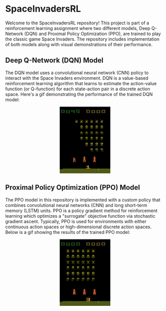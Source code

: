 # SpaceInvadersRL

Welcome to the SpaceInvadersRL repository! This project is part of a reinforcement learning assignment where two different models, Deep Q-Network (DQN) and Proximal Policy Optimization (PPO), are trained to play the classic game Space Invaders. The repository includes implementation of both models along with visual demonstrations of their performance.

## Deep Q-Network (DQN) Model

The DQN model uses a convolutional neural network (CNN) policy to interact with the Space Invaders environment. DQN is a value-based reinforcement learning algorithm that learns to estimate the action-value function (or Q-function) for each state-action pair in a discrete action space. Here's a gif demonstrating the performance of the trained DQN model:

<p align="center">
  <img src="assets/gifs/DQN-SpaceInvadersNoFrameskip-v4.gif" alt="DQN Model Playing Space Invaders">
</p>

## Proximal Policy Optimization (PPO) Model

The PPO model in this repository is implemented with a custom policy that combines convolutional neural networks (CNN) and long short-term memory (LSTM) units. PPO is a policy gradient method for reinforcement learning which optimizes a "surrogate" objective function via stochastic gradient ascent. Typically, PPO is used for environments with either continuous action spaces or high-dimensional discrete action spaces. Below is a gif showing the results of the trained PPO model:

<p align="center">
  <img src="assets/gifs/PPO-SpaceInvadersNoFrameskip-v4.gif" alt="PPO Model Playing Space Invaders">
</p>